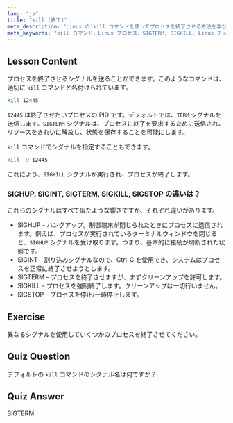 ```yaml
---
lang: "ja"
title: "kill (終了)"
meta_description: "Linux の'kill'コマンドを使ってプロセスを終了させる方法を学びましょう。プロセス管理のための SIGTERM、SIGKILL、その他のシグナルを理解します。今すぐ学習を始めましょう！"
meta_keywords: "kill コマンド，Linux プロセス，SIGTERM, SIGKILL, Linux チュートリアル，初心者，プロセス管理，Linux ガイド"
---
```


## Lesson Content

プロセスを終了させるシグナルを送ることができます。このようなコマンドは、適切に `kill` コマンドと名付けられています。

```bash
kill 12445
```

`12445` は終了させたいプロセスの PID です。デフォルトでは、`TERM` シグナルを送信します。`SIGTERM` シグナルは、プロセスに終了を要求するために送信され、リソースをきれいに解放し、状態を保存することを可能にします。

`kill` コマンドでシグナルを指定することもできます。

```bash
kill -9 12445
```

これにより、`SIGKILL` シグナルが実行され、プロセスが終了します。

### SIGHUP, SIGINT, SIGTERM, SIGKILL, SIGSTOP の違いは？

これらのシグナルはすべて似たような響きですが、それぞれ違いがあります。

- SIGHUP - ハングアップ。制御端末が閉じられたときにプロセスに送信されます。例えば、プロセスが実行されているターミナルウィンドウを閉じると、`SIGHUP` シグナルを受け取ります。つまり、基本的に接続が切断された状態です。
- SIGINT - 割り込みシグナルなので、Ctrl-C を使用でき、システムはプロセスを正常に終了させようとします。
- SIGTERM - プロセスを終了させますが、まずクリーンアップを許可します。
- SIGKILL - プロセスを強制終了します。クリーンアップは一切行いません。
- SIGSTOP - プロセスを停止/一時停止します。

## Exercise

異なるシグナルを使用していくつかのプロセスを終了させてください。

## Quiz Question

デフォルトの `kill` コマンドのシグナル名は何ですか？

## Quiz Answer

SIGTERM
